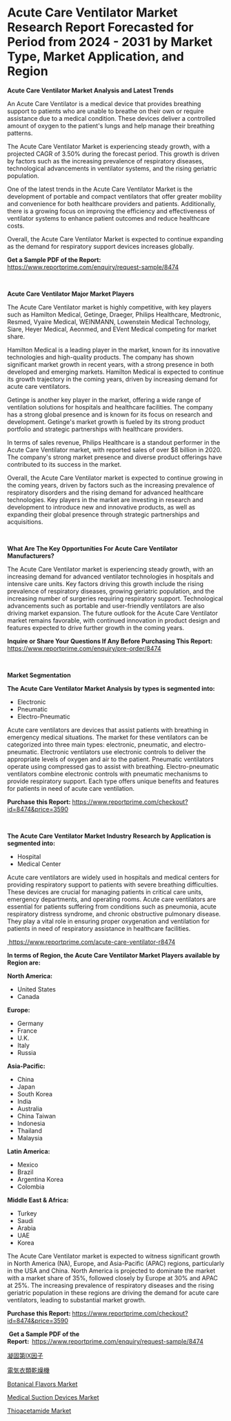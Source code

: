 <p><h1>Acute Care Ventilator Market Research Report Forecasted for Period from 2024 -  2031 by Market Type, Market Application, and Region</h1></p><p><strong>Acute Care Ventilator Market Analysis and Latest Trends</strong></p>
<p><p>An Acute Care Ventilator is a medical device that provides breathing support to patients who are unable to breathe on their own or require assistance due to a medical condition. These devices deliver a controlled amount of oxygen to the patient's lungs and help manage their breathing patterns.</p><p>The Acute Care Ventilator Market is experiencing steady growth, with a projected CAGR of 3.50% during the forecast period. This growth is driven by factors such as the increasing prevalence of respiratory diseases, technological advancements in ventilator systems, and the rising geriatric population.</p><p>One of the latest trends in the Acute Care Ventilator Market is the development of portable and compact ventilators that offer greater mobility and convenience for both healthcare providers and patients. Additionally, there is a growing focus on improving the efficiency and effectiveness of ventilator systems to enhance patient outcomes and reduce healthcare costs.</p><p>Overall, the Acute Care Ventilator Market is expected to continue expanding as the demand for respiratory support devices increases globally.</p></p>
<p><strong>Get a Sample PDF of the Report:&nbsp;</strong> <a href="https://www.reportprime.com/enquiry/request-sample/8474">https://www.reportprime.com/enquiry/request-sample/8474</a></p>
<p>&nbsp;</p>
<p><strong>Acute Care Ventilator Major Market Players</strong></p>
<p><p>The Acute Care Ventilator market is highly competitive, with key players such as Hamilton Medical, Getinge, Draeger, Philips Healthcare, Medtronic, Resmed, Vyaire Medical, WEINMANN, Lowenstein Medical Technology, Siare, Heyer Medical, Aeonmed, and EVent Medical competing for market share. </p><p>Hamilton Medical is a leading player in the market, known for its innovative technologies and high-quality products. The company has shown significant market growth in recent years, with a strong presence in both developed and emerging markets. Hamilton Medical is expected to continue its growth trajectory in the coming years, driven by increasing demand for acute care ventilators.</p><p>Getinge is another key player in the market, offering a wide range of ventilation solutions for hospitals and healthcare facilities. The company has a strong global presence and is known for its focus on research and development. Getinge's market growth is fueled by its strong product portfolio and strategic partnerships with healthcare providers.</p><p>In terms of sales revenue, Philips Healthcare is a standout performer in the Acute Care Ventilator market, with reported sales of over $8 billion in 2020. The company's strong market presence and diverse product offerings have contributed to its success in the market.</p><p>Overall, the Acute Care Ventilator market is expected to continue growing in the coming years, driven by factors such as the increasing prevalence of respiratory disorders and the rising demand for advanced healthcare technologies. Key players in the market are investing in research and development to introduce new and innovative products, as well as expanding their global presence through strategic partnerships and acquisitions.</p></p>
<p>&nbsp;</p>
<p><strong>What Are The Key Opportunities For Acute Care Ventilator Manufacturers?</strong></p>
<p><p>The Acute Care Ventilator market is experiencing steady growth, with an increasing demand for advanced ventilator technologies in hospitals and intensive care units. Key factors driving this growth include the rising prevalence of respiratory diseases, growing geriatric population, and the increasing number of surgeries requiring respiratory support. Technological advancements such as portable and user-friendly ventilators are also driving market expansion. The future outlook for the Acute Care Ventilator market remains favorable, with continued innovation in product design and features expected to drive further growth in the coming years.</p></p>
<p><strong>Inquire or Share Your Questions If Any Before Purchasing This Report:</strong> <a href="https://www.reportprime.com/enquiry/pre-order/8474">https://www.reportprime.com/enquiry/pre-order/8474</a></p>
<p>&nbsp;</p>
<p><strong>Market Segmentation</strong></p>
<p><strong>The Acute Care Ventilator Market Analysis by types is segmented into:</strong></p>
<p><ul><li>Electronic</li><li>Pneumatic</li><li>Electro-Pneumatic</li></ul></p>
<p><p>Acute care ventilators are devices that assist patients with breathing in emergency medical situations. The market for these ventilators can be categorized into three main types: electronic, pneumatic, and electro-pneumatic. Electronic ventilators use electronic controls to deliver the appropriate levels of oxygen and air to the patient. Pneumatic ventilators operate using compressed gas to assist with breathing. Electro-pneumatic ventilators combine electronic controls with pneumatic mechanisms to provide respiratory support. Each type offers unique benefits and features for patients in need of acute care ventilation.</p></p>
<p><strong>Purchase this Report:&nbsp;</strong><a href="https://www.reportprime.com/checkout?id=8474&price=3590">https://www.reportprime.com/checkout?id=8474&price=3590</a></p>
<p>&nbsp;</p>
<p><strong>The Acute Care Ventilator Market Industry Research by Application is segmented into:</strong></p>
<p><ul><li>Hospital</li><li>Medical Center</li></ul></p>
<p><p>Acute care ventilators are widely used in hospitals and medical centers for providing respiratory support to patients with severe breathing difficulties. These devices are crucial for managing patients in critical care units, emergency departments, and operating rooms. Acute care ventilators are essential for patients suffering from conditions such as pneumonia, acute respiratory distress syndrome, and chronic obstructive pulmonary disease. They play a vital role in ensuring proper oxygenation and ventilation for patients in need of respiratory assistance in healthcare facilities.</p></p>
<p><a href="https://www.reportprime.com/acute-care-ventilator-r8474">&nbsp;https://www.reportprime.com/acute-care-ventilator-r8474</a></p>
<p><strong>In terms of Region, the Acute Care Ventilator Market Players available by Region are:</strong></p>
<p>
    <p> <strong> North America: </strong>
        <ul>
            <li>United States</li>
            <li>Canada</li>
        </ul>
        </p> 
    <p> <strong> Europe: </strong>
        <ul>
            <li>Germany</li>
            <li>France</li>
            <li>U.K.</li>
            <li>Italy</li>
            <li>Russia</li>
        </ul>
        </p> 
    <p> <strong> Asia-Pacific: </strong>
        <ul>
            <li>China</li>
            <li>Japan</li>
            <li>South Korea</li>
            <li>India</li>
            <li>Australia</li>
            <li>China Taiwan</li>
            <li>Indonesia</li>
            <li>Thailand</li>
            <li>Malaysia</li>
        </ul>
        </p> 
    <p> <strong> Latin America: </strong>
        <ul>
            <li>Mexico</li>
            <li>Brazil</li>
            <li>Argentina Korea</li>
            <li>Colombia</li>
        </ul>
        </p> 
    <p> <strong> Middle East & Africa: </strong>
        <ul>
            <li>Turkey</li>
            <li>Saudi</li>
            <li>Arabia</li>
            <li>UAE</li>
            <li>Korea</li>
        </ul>
    </p>
    </p>
<p><p>The Acute Care Ventilator market is expected to witness significant growth in North America (NA), Europe, and Asia-Pacific (APAC) regions, particularly in the USA and China. North America is projected to dominate the market with a market share of 35%, followed closely by Europe at 30% and APAC at 25%. The increasing prevalence of respiratory diseases and the rising geriatric population in these regions are driving the demand for acute care ventilators, leading to substantial market growth.</p></p>
<p><strong>Purchase this Report: </strong><a href="https://www.reportprime.com/checkout?id=8474&price=3590">https://www.reportprime.com/checkout?id=8474&price=3590</a></p>
<p>&nbsp;<strong>Get a Sample PDF of the Report:&nbsp;&nbsp;</strong><a href="https://www.reportprime.com/enquiry/request-sample/8474">https://www.reportprime.com/enquiry/request-sample/8474</a></p>
<p><strong></strong></p>
<p><p><a href="https://github.com/laurenreichert/Market-Research-Report-List-1/blob/main/419775022901.md">凝固第IX因子</a></p><p><a href="https://github.com/RodHoppe07/Market-Research-Report-List-1/blob/main/181018122902.md">電気衣類乾燥機</a></p><p><a href="https://www.linkedin.com/pulse/botanical-flavors-market-size-share-global-analysis-report-dbvbe?trackingId=uIInaBSDdo1my6De0KDojQ%3D%3D">Botanical Flavors Market</a></p><p><a href="https://github.com/mbisetmhermsr/Market-Research-Report-List-2/blob/main/medical-suction-devices-market.md">Medical Suction Devices Market</a></p><p><a href="https://www.linkedin.com/pulse/thioacetamide-market-analysis-examines-its-scope-growth-opportunities-8twee?trackingId=MAoPVeNvvGjACISqWG0CsA%3D%3D">Thioacetamide Market</a></p></p>